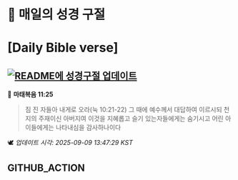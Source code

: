 # 🙏 매일의 성경 구절
# [Daily Bible verse]
## [![README에 성경구절 업데이트](https://github.com/DONGSUKA/first_test/actions/workflows/update-readme-bible.yml/badge.svg)](https://github.com/DONGSUKA/first_test/actions/workflows/update-readme-bible.yml)
<!-- START_BIBLE_VERSE -->
📖 **마태복음 11:25**
> 짐 진 자들아 내게로 오라(눅 10:21-22) 그 때에 예수께서 대답하여 이르시되 천지의 주재이신 아버지여 이것을 지혜롭고 슬기 있는자들에게는 숨기시고 어린 아이들에게는 나타내심을 감사하나이다

🕊️ _업데이트 시각: 2025-09-09 13:47:29 KST_
  <!-- END_BIBLE_VERSE -->
## GITHUB_ACTION
